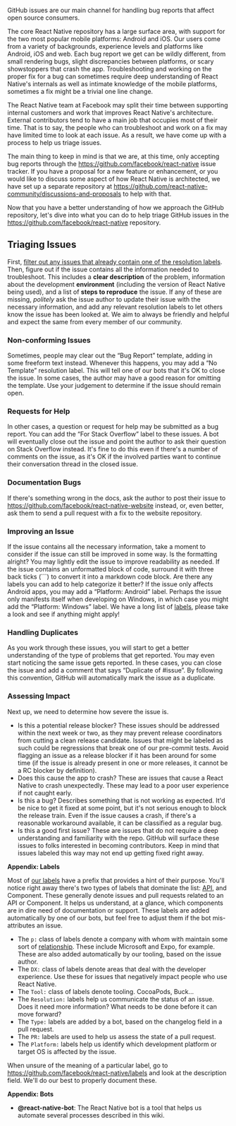 GitHub issues are our main channel for handling bug reports that affect open source consumers. 

The core React Native repository has a large surface area, with support for the two most popular mobile platforms: Android and iOS. Our users come from a variety of backgrounds, experience levels and platforms like Android, iOS and web. Each bug report we get can be wildly different, from small rendering bugs, slight discrepancies between platforms, or scary showstoppers that crash the app. Troubleshooting and working on the proper fix for a bug can sometimes require deep understanding of React Native's internals as well as intimate knowledge of the mobile platforms, sometimes a fix might be a trivial one line change. 

The React Native team at Facebook may split their time between supporting internal customers and work that improves React Native's architecture. External contributors tend to have a main job that occupies most of their time. That is to say, the people who can troubleshoot and work on a fix may have limited time to look at each issue. As a result, we have come up with a process to help us triage issues.

The main thing to keep in mind is that we are, at this time, only accepting bug reports through the https://github.com/facebook/react-native issue tracker. If you have a proposal for a new feature or enhancement, or you would like to discuss some aspect of how React Native is architected, we have set up a separate repository at https://github.com/react-native-community/discussions-and-proposals to help with that.

Now that you have a better understanding of how we approach the GitHub repository, let's dive into what you can do to help triage GitHub issues in the https://github.com/facebook/react-native repository.

## Triaging Issues

First, [filter out any issues that already contain one of the resolution labels](https://github.com/facebook/react-native/issues?utf8=%E2%9C%93&q=is%3Aissue+is%3Aopen+label%3A%22Bug+Report%22+-label%3A%22Resolution%3A+Needs+More+Information%22+-label%3A%22Resolution%3A+Needs+Repro%22+-label%3A%22Resolution%3A+Old+Version%22+-label%3A%22Resolution%3A+No+Template%22+-label%3A%22Resolution%3A+Missing+Environment+Info%22+-label%3A%22Resolution%3A+For+Stack+Overflow%22).  Then, figure out if the issue contains all the information needed to troubleshoot. This includes a **clear description** of the problem, information about the development **environment** (including the version of React Native being used), and a list of **steps to reproduce** the issue. If any of these are missing, *politely* ask the issue author to update their issue with the necessary information, and add any relevant resolution labels to let others know the issue has been looked at. We aim to always be friendly and helpful and expect the same from every member of our community.

### Non-conforming Issues

Sometimes, people may clear out the “Bug Report” template, adding in some freeform text instead. Whenever this happens, you may add a “No Template” resolution label. This will tell one of our bots that it's OK to close the issue. In some cases, the author may have a good reason for omitting the template. Use your judgement to determine if the issue should remain open.

### Requests for Help

In other cases, a question or request for help may be submitted as a bug report. You can add the “For Stack Overflow” label to these issues. A bot will eventually close out the issue and point the author to ask their question on Stack Overflow instead. It's fine to do this even if there's a number of comments on the issue, as it's OK if the involved parties want to continue their conversation thread in the closed issue.

### Documentation Bugs

If there's something wrong in the docs, ask the author to post their issue to https://github.com/facebook/react-native-website instead, or, even better, ask them to send a pull request with a fix to the website repository.

### Improving an Issue

If the issue contains all the necessary information, take a moment to consider if the issue can still be improved in some way. Is the formatting alright? You may lightly edit the issue to improve readability as needed. If the issue contains an unformatted block of code, surround it with three back ticks (```) to convert it into a markdown code block. Are there any labels you can add to help categorize it better? If the issue only affects Android apps, you may add a “Platform: Android” label. Perhaps the issue only manifests itself when developing on Windows, in which case you might add the “Platform: Windows” label. We have a long list of [labels](http://github.com/facebook/react-native/issues/labels), please take a look and see if anything might apply!

### Handling Duplicates

As you work through these issues, you will start to get a better understanding of the type of problems that get reported. You may even start noticing the same issue gets reported. In these cases, you can close the issue and add a comment that says “Duplicate of #issue”. By following this convention, GitHub will automatically mark the issue as a duplicate.

### Assessing Impact

Next up, we need to determine how severe the issue is.

* Is this a potential release blocker?
  These issues should be addressed within the next week or two, as they may prevent release coordinators from cutting a clean release candidate. Issues that might be labeled as such could be regressions that break one of our pre-commit tests. Avoid flagging an issue as a release blocker if it has been around for some time (if the issue is already present in one or more releases, it cannot be a RC blocker by definition).
* Does this cause the app to crash? 
  These are issues that cause a React Native to crash unexpectedly. These may lead to a poor user experience if not caught early. 
* Is this a bug? 
  Describes something that is not working as expected. It'd be nice to get it fixed at some point, but it's not serious enough to block the release train. Even if the issue causes a crash, if there's a reasonable workaround available, it can be classified as a regular bug.
* Is this a good first issue?
  These are issues that do not require a deep understanding and familiarity with the repo. GitHub will surface these issues to folks interested in becoming contributors. Keep in mind that issues labeled this way may not end up getting fixed right away.

**Appendix: Labels**

Most of [our labels](https://github.com/facebook/react-native/issues/labels) have a prefix that provides a hint of their purpose. You'll notice right away there's two types of labels that dominate the list: [API](https://github.com/facebook/react-native/labels?utf8=%E2%9C%93&q=API%3A), and Component. These generally denote issues and pull requests related to an API or Component. It helps us understand, at a glance, which components are in dire need of documentation or support. These labels are added automatically by one of our bots, but feel free to adjust them if the bot mis-attributes an issue.

* The `p:` class of labels denote a company with whom with maintain some sort of [relationship](https://github.com/facebook/react-native/blob/master/ECOSYSTEM.md). These include Microsoft and Expo, for example. These are also added automatically by our tooling, based on the issue author.
* The `DX:` class of labels denote areas that deal with the developer experience. Use these for issues that negatively impact people who use React Native.
* The `Tool:` class of labels denote tooling. CocoaPods, Buck...
* The `Resolution:` labels help us communicate the status of an issue. Does it need more information? What needs to be done before it can move forward?
* The `Type:` labels are added by a bot, based on the changelog field in a pull request.
* The `PR:` labels are used to help us assess the state of a pull request.
* The `Platform:` labels help us identify which development platform or target OS is affected by the issue.

When unsure of the meaning of a particular label, go to https://github.com/facebook/react-native/labels and look at the description field. We'll do our best to properly document these.

**Appendix: Bots**

* **@react-native-bot**: The React Native bot is a tool that helps us automate several processes described in this wiki.
